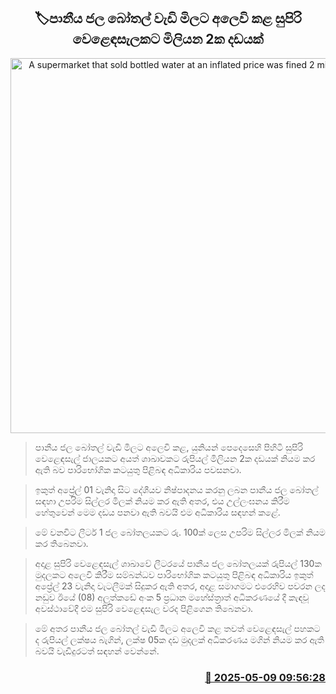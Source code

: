 <p align='center'><b><h2 align='center' title='A supermarket that sold bottled water at an inflated price was fined 2 million rupees.'>🏷පානීය ජල බෝතල් වැඩි මිලට අලෙවි කළ සුපිරි වෙළෙඳසැලකට මිලියන 2ක දඩයක්</h2></b></p>
<p align='center'><img src='https://helakuru.sgp1.cdn.digitaloceanspaces.com/esana/images/lib/water-bottle-33-archived.jpg' width='600' alt='A supermarket that sold bottled water at an inflated price was fined 2 million rupees.'></p>

> පානීය ජල බෝතල් වැඩි මිලට අලෙවි කළ, යුනියන් පෙදෙසෙහි පිහිටි සුපිරි වෙළෙඳසැල් ජාලයකට අයත් ශාඛාවකට රුපියල් මිලියන 2ක දඩයක් නියම කර ඇති බව පාරිභෝගික කටයුතු පිළිබඳ අධිකාරිය පවසනවා.

> ඉකුත් අප්‍රේල් 01 වැනිදා සිට දේශීයව නිෂ්පාදනය කරනු ලබන පානීය ජල බෝතල් සඳහා උපරිම සිල්ලර මිලක් නියම කර ඇති අතර, එය උල්ලංඝනය කිරීම හේතුවෙන් මෙම දඩය පනවා ඇති බවයි එම අධිකාරිය සඳහන් කළේ.

> මේ වනවිට ලීටර් 1 ජල බෝතලයකට රු. 100ක් ලෙස උපරිම සිල්ලර මිලක් නියම කර තිබෙනවා.

> අදාළ සුපිරි වෙළෙඳසැල් ශාඛාවේ ලීටරයේ පානීය ජල බෝතලයක් රුපියල් 130ක මුදලකට අලෙවි කිරීම සම්බන්ධව පාරිභෝගික කටයුතු පිළිබඳ අධිකාරිය ඉකුත් අප්‍රේල් 23 වැනිදා වැටලීමක් සිදුකර ඇති අතර, අදාළ සමාගමට එරෙහිව පවරන ලද නඩුව ඊයේ (08) අලුත්කඩේ අංක 5 ප්‍රධාන මහේස්ත්‍රාත් අධිකරණයේ දී කැඳවූ අවස්ථාවේදී එම සුපිරි වෙළෙඳසැල වරද පිළිගෙන තිබෙනවා.

> මේ අතර පානීය ජල බෝතල් වැඩි මිලට අලෙවි කළ තවත් වෙළෙඳසැල් පහකට ද රුපියල් ලක්ෂය බැගින්, ලක්ෂ 05ක දඩ මුදලක් අධිකරණය මගින් නියම කර ඇති බවයි වැඩිදුරටත් සඳහන් වෙන්න‍ේ.



<h3 align='right'><a href='https://www.helakuru.lk/esana/p/109956/'>📅 2025-05-09 09:56:28</a></h3>
